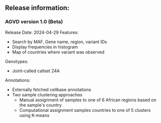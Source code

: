 ## Release information:

### AGVD version 1.0 (Beta)

Release Date:	2024-04-29 
Features:
 - Search by MAF, Gene name, region, variant IDs
 - Display frequencies in histogram
 - Map of countries where variant was observed


Genotypes: 
 - Joint-called callset 24A 


Annotations:
 - Externally fetched cellbase annotations
 - Two sample clustering approaches
   - Manual assignment of samples to one of 6 African regions based on the sample's country 
   - Computational assignment samples countries to one of 5 clusters using K-means


